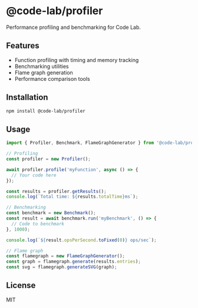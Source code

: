 # @code-lab/profiler

Performance profiling and benchmarking for Code Lab.

## Features

- Function profiling with timing and memory tracking
- Benchmarking utilities
- Flame graph generation
- Performance comparison tools

## Installation

```bash
npm install @code-lab/profiler
```

## Usage

```typescript
import { Profiler, Benchmark, FlameGraphGenerator } from '@code-lab/profiler';

// Profiling
const profiler = new Profiler();

await profiler.profile('myFunction', async () => {
  // Your code here
});

const results = profiler.getResults();
console.log(`Total time: ${results.totalTime}ms`);

// Benchmarking
const benchmark = new Benchmark();
const result = await benchmark.run('myBenchmark', () => {
  // Code to benchmark
}, 1000);

console.log(`${result.opsPerSecond.toFixed(0)} ops/sec`);

// Flame graph
const flamegraph = new FlameGraphGenerator();
const graph = flamegraph.generate(results.entries);
const svg = flamegraph.generateSVG(graph);
```

## License

MIT

